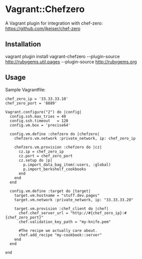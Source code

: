 # Vagrant::Chefzero

A Vagrant plugin for integration with chef-zero: https://github.com/jkeiser/chef-zero

## Installation

vagrant plugin install vagrant-chefzero --plugin-source http://rubygems.util.pages --plugin-source http://rubygems.org

## Usage

Sample Vagrantfile:
    
    chef_zero_ip = '33.33.33.10'
    chef_zero_port = '8889'
    
    Vagrant.configure("2") do |config|
      config.ssh.max_tries = 40
      config.ssh.timeout   = 120
      config.vm.box = 'precise64'
    
      config.vm.define :chefzero do |chefzero|
        chefzero.vm.network :private_network, ip: chef_zero_ip
    
        chefzero.vm.provision :chefzero do |cz|
          cz.ip = chef_zero_ip
          cz.port = chef_zero_port
          cz.setup do |p|
            p.import_data_bag_item(:users, :global)
            p.import_berkshelf_cookbooks
          end
        end
      end
    
      config.vm.define :target do |target|
        target.vm.hostname = "stuff.dev.pages"
        target.vm.network :private_network, ip: "33.33.33.20"
    
        target.vm.provision :chef_client do |chef|
          chef.chef_server_url = "http://#{chef_zero_ip}:#{chef_zero_port}"
          chef.validation_key_path = "my-knife.pem"
    
          #The recipe we actually care about.
          chef.add_recipe "my-cookbook::server"
        end
      end
    
    end
    
